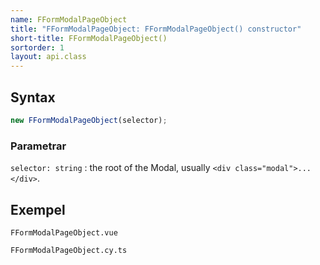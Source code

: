 ```yaml
---
name: FFormModalPageObject
title: "FFormModalPageObject: FFormModalPageObject() constructor"
short-title: FFormModalPageObject()
sortorder: 1
layout: api.class
---
```


## Syntax

```ts nocompile nolint
new FFormModalPageObject(selector);
```

### Parametrar

`selector: string`
: the root of the Modal, usually `<div class="modal">...</div>`.

## Exempel

```import static
FFormModalPageObject.vue
```

```import
FFormModalPageObject.cy.ts
```
